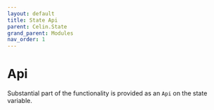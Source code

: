 ```yaml
---
layout: default
title: State Api
parent: Celin.State
grand_parent: Modules
nav_order: 1
---
```


# Api

Substantial part of the functionality is provided as an `Api` on the state variable.
